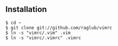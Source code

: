 ## Installation

    $ cd ~
    $ git clone git://github.com/raglub/vimrc
    $ ln -s "vimrc/.vim" .vim
    $ ln -s "vimrc/.vimrc" .vimrc
